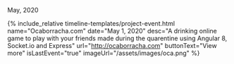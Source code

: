<div class="flex items-center mb-8 timeline-item">
    <div class="w-12 mr-4 bg-gray-300 flex-0 dark:bg-gray-800 timeline-stroke"></div>
    <p class="text-lg font-bold">May, 2020</p>
    <div class="flex-1 h-px ml-4 bg-gray-300 dark:bg-gray-800 timeline-stroke"></div>
</div>

{% include_relative timeline-templates/project-event.html 
 name="Ocaborracha.com" 
 date="May 1, 2020" 
 desc="A drinking online game to play with your friends made during the quarentine using Angular 8, Socket.io and Express"
 url="http://ocaborracha.com"
 buttonText="View more"
 isLastEvent="true"
 imageUrl="/assets/images/oca.png"
 %} 
